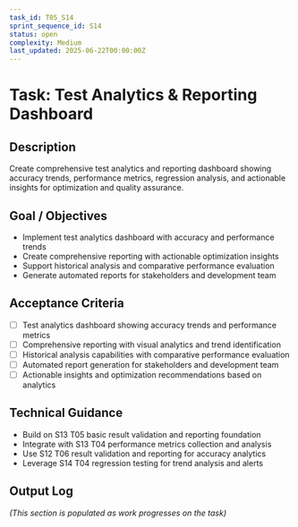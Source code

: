 ```yaml
---
task_id: T05_S14
sprint_sequence_id: S14
status: open
complexity: Medium
last_updated: 2025-06-22T00:00:00Z
---
```


# Task: Test Analytics & Reporting Dashboard

## Description
Create comprehensive test analytics and reporting dashboard showing accuracy trends, performance metrics, regression analysis, and actionable insights for optimization and quality assurance.

## Goal / Objectives
- Implement test analytics dashboard with accuracy and performance trends
- Create comprehensive reporting with actionable optimization insights
- Support historical analysis and comparative performance evaluation
- Generate automated reports for stakeholders and development team

## Acceptance Criteria
- [ ] Test analytics dashboard showing accuracy trends and performance metrics
- [ ] Comprehensive reporting with visual analytics and trend identification
- [ ] Historical analysis capabilities with comparative performance evaluation
- [ ] Automated report generation for stakeholders and development team
- [ ] Actionable insights and optimization recommendations based on analytics

## Technical Guidance
- Build on S13 T05 basic result validation and reporting foundation
- Integrate with S13 T04 performance metrics collection and analysis
- Use S12 T06 result validation and reporting for accuracy analytics
- Leverage S14 T04 regression testing for trend analysis and alerts

## Output Log
*(This section is populated as work progresses on the task)*